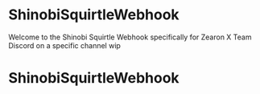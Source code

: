 # ShinobiSquirtleWebhook
Welcome to the Shinobi Squirtle Webhook specifically for Zearon X Team Discord on a specific channel
wip
# ShinobiSquirtleWebhook
